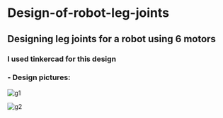 # Design-of-robot-leg-joints
## Designing leg joints for a robot using 6 motors
### I used tinkercad for this design 
### - Design pictures:


![g1](https://github.com/user-attachments/assets/8fe68084-9511-426d-b847-125239133f68)

![g2](https://github.com/user-attachments/assets/8d64ea16-b469-4dc9-bd39-4440cec2211c)

